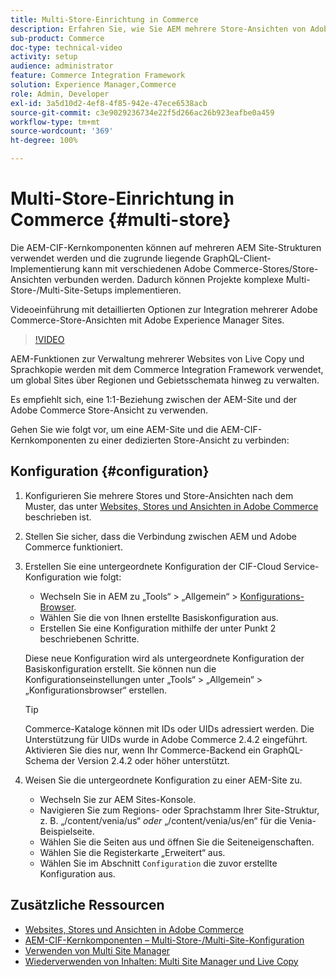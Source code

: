 ```yaml
---
title: Multi-Store-Einrichtung in Commerce
description: Erfahren Sie, wie Sie AEM mehrere Store-Ansichten von Adobe Commerce zuordnen. Dadurch können Projekte auch mehrinstanzenfähige und mehrsprachige Anwendungsfälle unterstützen.
sub-product: Commerce
doc-type: technical-video
activity: setup
audience: administrator
feature: Commerce Integration Framework
solution: Experience Manager,Commerce
role: Admin, Developer
exl-id: 3a5d10d2-4ef8-4f85-942e-47ece6538acb
source-git-commit: c3e9029236734e22f5d266ac26b923eafbe0a459
workflow-type: tm+mt
source-wordcount: '369'
ht-degree: 100%

---
```


# Multi-Store-Einrichtung in Commerce {#multi-store}

Die AEM-CIF-Kernkomponenten können auf mehreren AEM Site-Strukturen verwendet werden und die zugrunde liegende GraphQL-Client-Implementierung kann mit verschiedenen Adobe Commerce-Stores/Store-Ansichten verbunden werden. Dadurch können Projekte komplexe Multi-Store-/Multi-Site-Setups implementieren.

Videoeinführung mit detaillierten Optionen zur Integration mehrerer Adobe Commerce-Store-Ansichten mit Adobe Experience Manager Sites.

>[!VIDEO](https://video.tv.adobe.com/v/28952/?quality=12)

AEM-Funktionen zur Verwaltung mehrerer Websites von Live Copy und Sprachkopie werden mit dem Commerce Integration Framework verwendet, um global Sites über Regionen und Gebietsschemata hinweg zu verwalten.

Es empfiehlt sich, eine 1:1-Beziehung zwischen der AEM-Site und der Adobe Commerce Store-Ansicht zu verwenden.

Gehen Sie wie folgt vor, um eine AEM-Site und die AEM-CIF-Kernkomponenten zu einer dedizierten Store-Ansicht zu verbinden:

## Konfiguration {#configuration}

1. Konfigurieren Sie mehrere Stores und Store-Ansichten nach dem Muster, das unter [Websites, Stores und Ansichten in Adobe Commerce](https://experienceleague.adobe.com/docs/commerce-admin/start/setup/websites-stores-views.html?lang=de) beschrieben ist.

2. Stellen Sie sicher, dass die Verbindung zwischen AEM und Adobe Commerce funktioniert.

3. Erstellen Sie eine untergeordnete Konfiguration der CIF-Cloud Service-Konfiguration wie folgt:

   * Wechseln Sie in AEM zu „Tools“ > „Allgemein“ > [Konfigurations-Browser](/help/sites-administering/configurations.md#using-configuration-browser).
   * Wählen Sie die von Ihnen erstellte Basiskonfiguration aus.
   * Erstellen Sie eine Konfiguration mithilfe der unter Punkt 2 beschriebenen Schritte.

   Diese neue Konfiguration wird als untergeordnete Konfiguration der Basiskonfiguration erstellt. Sie können nun die Konfigurationseinstellungen unter „Tools“ > „Allgemein“ > „Konfigurationsbrowser“ erstellen.

   >[!TIP]
   >
   >Commerce-Kataloge können mit IDs oder UIDs adressiert werden. Die Unterstützung für UIDs wurde in Adobe Commerce 2.4.2 eingeführt. Aktivieren Sie dies nur, wenn Ihr Commerce-Backend ein GraphQL-Schema der Version 2.4.2 oder höher unterstützt.

4. Weisen Sie die untergeordnete Konfiguration zu einer AEM-Site zu.

   * Wechseln Sie zur AEM Sites-Konsole.
   * Navigieren Sie zum Regions- oder Sprachstamm Ihrer Site-Struktur, z. B. „/content/venia/us“ _oder_ „/content/venia/us/en“ für die Venia-Beispielseite.
   * Wählen Sie die Seiten aus und öffnen Sie die Seiteneigenschaften.
   * Wählen Sie die Registerkarte „Erweitert“ aus. 
   * Wählen Sie im Abschnitt `Configuration` die zuvor erstellte Konfiguration aus. 

## Zusätzliche Ressourcen

* [Websites, Stores und Ansichten in Adobe Commerce](https://experienceleague.adobe.com/docs/commerce-admin/start/setup/websites-stores-views.html?lang=de)
* [AEM-CIF-Kernkomponenten – Multi-Store-/Multi-Site-Konfiguration](https://github.com/adobe/aem-core-cif-components#multi-store--site-configuration)
* [Verwenden von Multi Site Manager](https://experienceleague.adobe.com/docs/experience-manager-learn/sites/translation/multi-site-manager-feature-video-use.html?lang=de)
* [Wiederverwenden von Inhalten: Multi Site Manager und Live Copy](/help/sites-administering/msm.md)
